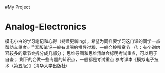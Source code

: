 #My Project
# Analog-Electronics
模电小白的学习笔记和心得（持续更新ing），希望为同样要学习这门课的同学一点帮助与思考~
手写版笔记一般有详细的推导过程，一般会按照章节上传；有个别内容较多的章节会拆分成几部分；
思维导图和思维清单会标明考试重点，可以用于自查；
剩下的会做一些专题的知识点，一般都是考试重点
参考课本《模拟电子技术（第五版）》（清华大学出版社）
